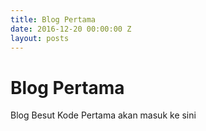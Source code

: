 ```yaml
---
title: Blog Pertama
date: 2016-12-20 00:00:00 Z
layout: posts
---
```


# Blog Pertama

Blog Besut Kode Pertama akan masuk ke sini

